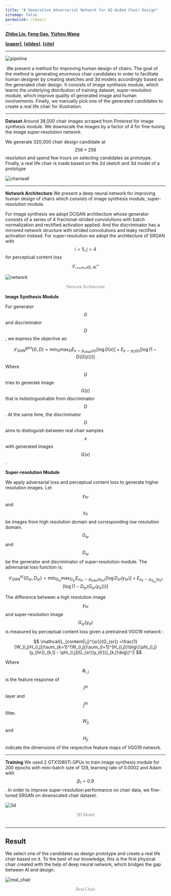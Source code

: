 ```yaml
---
title: "A Generative Adversarial Network for AI-Aided Chair Design"
sitemap: false
permalink: /chair/
---
```


 

**[Zhibo Liu](https://zhibo-liu.github.io),  [Feng Gao](https://www.art.pku.edu.cn/szdw/qzjs/ysglx/gf/index.htm#),  [Yizhou Wang](https://cfcs.pku.edu.cn/english/people/faculty/yizhouwang/index.htm)**

[**[paper]**](https://arxiv.org/abs/2001.11715), [**[slides]**](/files/chair-slides.pdf), [**[cite]**](/files/chair-bibtex.txt)

---

![pipeline](/images/pipeline.jpg)

​	We present a method for improving human design of chairs. The goal of the method is generating  enormous chair candidates in order to facilitate human designer by creating sketches and 3d models accordingly based on the generated chair design. It consists of image synthesis module, which learns the underlying distribution of training dataset, super-resolution module, which improve quality of  generated image and human involvements. Finally, we manually pick one of the generated candidates to create a real life chair for illustration. 



---



**Dataset**  Around 38,000 chair images scraped from Pinterest for image synthesis module. We downscale the images by a factor of 4 for fine-tuning the image super-resolution network.

We generate 320,000 chair design candidate at $$256 \times 256$$ resolution and spend few hours on selecting candidates as prototype. Finally, a real life chair is made based on the 2d sketch and 3d model of a   prototype

![chariwall](/images/chairwall.jpg)



---



**Network Architecture**  We present a deep neural network for improving human design of chairs which consists of image synthesis module, super-resolution module. 

For image synthesis we adopt DCGAN  architecture whose generator consists of a series of 4 fractional-strided convolutions with batch normalization and rectified activation applied. And the discriminator has a mirrored network structure with strided convolutions and leaky rectified activation  instead. For super-resolution we adopt the architecture of SRGAN with  $$i=5, j=4$$ for perceptual content loss $$\mathcal{L_{content(5,4)}^{sr}}$$  	



![network](/images/network.jpg)

<div style="text-align:center"><span style="color:grey; font-family:Georgia; font-size:1em;">Network Architecture </span></div>




**Image Synthesis Module** 

For generator $$G$$ and discriminator $$D$$, we express the objective as: 

$$
\mathcal{L}_{GAN}^{gen}(G,D) =\min_{G}\max_{D} E_{x\sim p_{chair}(x)}[\log D(x)] + E_{z\sim p_{Z}(z)}[\log (1-D(G(z)))]
$$

Where $$G$$ tries to generate image $$G(z)$$ that is indistinguishable from discriminator $$D$$. At the same time, the discriminator $$D$$ aims to distinguish between real chair samples $$x$$ with generated images $$G(x)$$.

**Super-resolution Module**

We apply adversarial loss and perceptual content loss to generate higher resolution images. Let $$y_{hr}$$ and $$y_{lr}$$ be images from high resolution domain and corresponding low resolution domain. $$G_{sr}$$ and $$D_{sr}$$ be the generator and discriminator of super-resolution module. The adversarial loss function is: 

$$
\mathcal{L}_{GAN}^{sr}(G_{sr},D_{sr}) =\min_{G_{sr}}\max_{D_{sr}} E_{y_{hr}\sim p_{train}
(y_{hr})}[\log D_{sr}(y_{sr})] + E_{y_{lr}\sim p_{G_{sr}}(y_{lr})}[\log (1-D_{sr}(G_{sr}(y_{lr})))]
$$

The difference between a high resolution image $$y_{hr}$$ and super-resolution image $$G_{sr}(y_{lr})$$ is measured by perceptual content loss given a pretrained VGG19 network :

$$
\mathcal{L_{content|i,j}^{sr}}(G_{sr}) =\frac{1}{W_{i,j}H_{i,j}}\sum_{k=1}^{W_{i,j}}\sum_{l=1}^{H_{i,j}}\big\{\phi_{i,j}(y_{hr})_{k,l} - \phi_{i,j}[G_{sr}(y_{lr})]_{k,l}\big\}^2
$$

Where $$\phi_{i,j}$$ is the feature response of $$i^{th}$$ layer and $$j^{th}$$ filter. $$W_{ij}$$ and $$H_{ji}$$ indicate  the dimensions of the respective feature maps of VGG19 network. 

---

**Training** We used 2 GTX1080Ti GPUs to train image synthesis module for 200 epochs with mini-batch size of 128, learning rate of 0.0002 and Adam with $$\beta_1 = 0.9$$ . In order to improve super-resolution performance on chair data, we fine-tuned SRGAN on downscaled chair dataset. 

![3d](/images/3d.jpg)

<div style="text-align:center"><span style="color:grey; font-family:Georgia; font-size:1em;"> 3D Model </span></div>
​																			



---



## Result 

We select one of the candidates as design prototype and create a real life chair based on it. To the best of our knowledge, this is the first physical chair created with the help of deep neural network, which bridges the gap between AI and design.

![real_chair](/images/real_chair.jpg)

<div style="text-align:center"><span style="color:grey; font-family:Georgia; font-size:1em;"> Real Chair </span></div>
 

